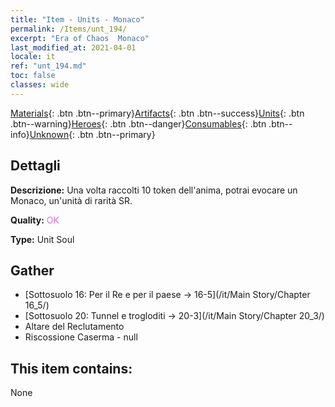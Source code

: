 ```yaml
---
title: "Item - Units - Monaco"
permalink: /Items/unt_194/
excerpt: "Era of Chaos  Monaco"
last_modified_at: 2021-04-01
locale: it
ref: "unt_194.md"
toc: false
classes: wide
---
```

 [Materials](/it/Items/){: .btn .btn--primary}[Artifacts](/it/Items/Artifacts/){: .btn .btn--success}[Units](/it/Items/Units/){: .btn .btn--warning}[Heroes](/it/Items/Heroes/){: .btn .btn--danger}[Consumables](/it/Items/Consumables/){: .btn .btn--info}[Unknown](/it/Items/Unknown/){: .btn .btn--primary}

## Dettagli
 **Descrizione:** Una volta raccolti 10 token dell'anima, potrai evocare un Monaco, un'unità di rarità SR.

 **Quality:** <span style="color: #DA70D6">OK</span>

 **Type:** Unit Soul

## Gather

*    [Sottosuolo 16: Per il Re e per il paese -> 16-5](/it/Main Story/Chapter 16_5/) 
*    [Sottosuolo 20: Tunnel e trogloditi -> 20-3](/it/Main Story/Chapter 20_3/) 
*    Altare del Reclutamento 
*    Riscossione Caserma - null 

## This item contains:

  None

